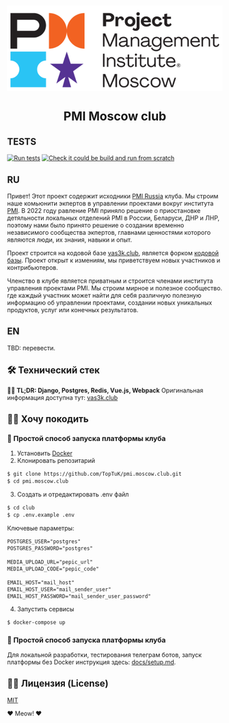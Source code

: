 <div align="center">
  <br>
  <img src="gitstatic/logo-pmi.png" alt="PMI Moscow club">
  <h1>PMI Moscow club</h1>
</div>

## TESTS
[![Run tests](https://github.com/TopTuK/pmi.moscow.club/actions/workflows/tests.yml/badge.svg)](https://github.com/TopTuK/pmi.moscow.club/actions/workflows/tests.yml)
[![Check it could be build and run from scratch](https://github.com/TopTuK/pmi.moscow.club/actions/workflows/check_build_and_run.yml/badge.svg)](https://github.com/TopTuK/pmi.moscow.club/actions/workflows/check_build_and_run.yml)

## RU
Привет! Этот проект содержит исходники [PMI Russia](https://pmi.moscow) клуба. Мы строим наше комьюнити экпертов в управлении проектами вокруг института [PMI](https://pmi.org). В 2022 году равление PMI приняло решение о приостановке детяльности локальных отделений PMI в России, Беларуси, ДНР и ЛНР, поэтому нами было принято решение о создании временно независимого сообщества экпертов, главнами ценностями которого являются люди, их знания, навыки и опыт.

Проект строится на кодовой базе [vas3k.club](https://vas3k.club), является форком [кодовой базы](https://github.com/vas3k/vas3k.club). Проект открыт к измениям, мы приветствуем новых участников и контрибьютеров.

Членство в клубе является приватным и строится членами института управления проектами PMI. Мы строим мирное и полезное сообщество. где каждый участник может найти для себя различную полезную информацию об управлении проектами, создании новых уникальных продуктов, услуг или конечных результатов.

## EN
TBD: перевести.

## 🛠 Технический стек
👨‍💻 **TL;DR: Django, Postgres, Redis, Vue.js, Webpack**
Оригинальная информация доступна тут: [vas3k.club](https://github.com/vas3k/vas3k.club)

## 🧑‍💻 Хочу покодить

### 🔮 Простой способ запуска платформы клуба

1. Установить [Docker](https://www.docker.com/get-started)
2. Клонировать репозитарий

  ```sh
  $ git clone https://github.com/TopTuK/pmi.moscow.club.git
  $ cd pmi.moscow.club
  ```

3. Создать и отредактировать .env файл

  ```sh
  $ cd club
  $ cp .env.example .env
  ```
  Ключевые параметры:
  ```
  POSTGRES_USER="postgres"
  POSTGRES_PASSWORD="postgres"

  MEDIA_UPLOAD_URL="pepic_url"
  MEDIA_UPLOAD_CODE="pepic_code"

  EMAIL_HOST="mail_host"
  EMAIL_HOST_USER="mail_sender_user"
  EMAIL_HOST_PASSWORD="mail_sender_user_password"
  ```

4. Запустить сервисы

  ```sh
  $ docker-compose up
  ```

### 🔮 Простой способ запуска платформы клуба
Для локальной разработки, тестирования телеграм ботов, запуск платформы без Docker инструкция здесь: [docs/setup.md](docs/setup.md).

## 👩‍💼 Лицензия (License)

[MIT](LICENSE)

❤️ Meow! ❤️
